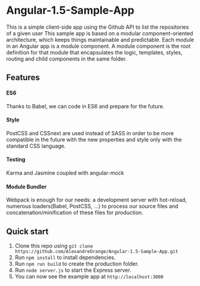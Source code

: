 # Angular-1.5-Sample-App

This is a simple client-side app using the Github API to list the repositories of a given user
This sample app is based on a modular component-oriented architecture, which keeps things maintainable and predictable. Each module in an Angular app is a module component. A module component is the root definition for that module that encapsulates the logic, templates, styles, routing and child components in the same folder.


## Features

#### ES6
Thanks to Babel, we can code in ES6 and prepare for the future.

#### Style
PostCSS and CSSnext are used instead of SASS in order to be more compatible in the future with the new properties and style only with the standard CSS language.

#### Testing
Karma and Jasmine coupled with angular-mock

#### Module Bundler
Webpack is enough for our needs: a development server with hot-reload, numerous loaders(Babel, PostCSS, ...) to process our source files and concatenation/minification of these files for production.


## Quick start

1. Clone this repo using `git clone https://github.com/AlexandreOrange/Angular-1.5-Sample-App.git`
2. Run `npm install` to install dependencies.
3. Run `npm run build` to create the production folder.
4. Run `node server.js` to start the Express server.
5. You can now see the example app at `http://localhost:3000`
